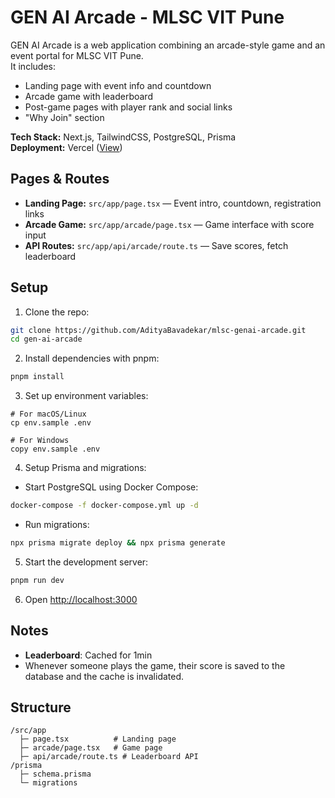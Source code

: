 # GEN AI Arcade - MLSC VIT Pune

GEN AI Arcade is a web application combining an arcade-style game and an event portal for MLSC VIT Pune.  
It includes:

- Landing page with event info and countdown  
- Arcade game with leaderboard  
- Post-game pages with player rank and social links  
- "Why Join" section

**Tech Stack:** Next.js, TailwindCSS, PostgreSQL, Prisma  
**Deployment:** Vercel ([View](https://mlsc-genaiarcade.vercel.app/))

## Pages & Routes

- **Landing Page:** `src/app/page.tsx` — Event intro, countdown, registration links  
- **Arcade Game:** `src/app/arcade/page.tsx` — Game interface with score input  
- **API Routes:** `src/app/api/arcade/route.ts` — Save scores, fetch leaderboard  

## Setup

1. Clone the repo:

```bash
git clone https://github.com/AdityaBavadekar/mlsc-genai-arcade.git
cd gen-ai-arcade
````

2. Install dependencies with pnpm:

```bash
pnpm install
```

3. Set up environment variables:

```
# For macOS/Linux
cp env.sample .env

# For Windows
copy env.sample .env
```

4. Setup Prisma and migrations:

- Start PostgreSQL using Docker Compose:
```bash
docker-compose -f docker-compose.yml up -d 
```

- Run migrations:

```bash
npx prisma migrate deploy && npx prisma generate
```

5. Start the development server:

```bash
pnpm run dev
```

6. Open [http://localhost:3000](http://localhost:3000)

## Notes

* **Leaderboard**: Cached for 1min
* Whenever someone plays the game, their score is saved to the database and the cache is invalidated.

## Structure

```
/src/app
  ├─ page.tsx          # Landing page
  ├─ arcade/page.tsx   # Game page
  ├─ api/arcade/route.ts # Leaderboard API
/prisma
  ├─ schema.prisma
  └─ migrations
```

